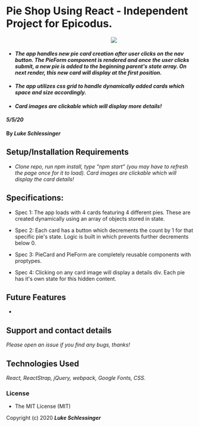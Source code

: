 # Pie Shop Using React - Independent Project for Epicodus. 
<center>
<img src='./PieShop.gif' style="margin-left: 8vw">
</center>

* #### _The app handles new pie card creation after user clicks on the nav button. The PieForm component is rendered and once the user clicks submit, a new pie is added to the beginning parent's state array. On next render, this new card will display at the first position._

* #### _The app utilizes css grid to handle dynamically added cards which space and size accordingly._

* #### _Card images are clickable which will display more details!_



#### _5/5/20_
#### By _**Luke Schlessinger**_

## Setup/Installation Requirements
* _Clone repo, run npm install, type "npm start" (you may have to refresh the page once for it to load). Card images are clickable which will display the card details!_

## Specifications:
  * Spec 1: The app loads with 4 cards featuring 4 different pies. These are created dynamically using an array of objects stored in state.

  * Spec 2: Each card has a button which decrements the count by 1 for that specific pie's state. Logic is built in which prevents further decrements below 0.
    
  * Spec 3: PieCard and PieForm are completely reusable components with proptypes. 

  * Spec 4: Clicking on any card image will display a details div. Each pie has it's own state for this hidden content.

     
## Future Features
* 

## Support and contact details

_Please open an issue if you find any bugs, thanks!_

## Technologies Used

_React, ReactStrap, jQuery, webpack, Google Fonts, CSS._

### License

* The MIT License (MIT) 

Copyright (c) 2020 **_Luke Schlessinger_**
